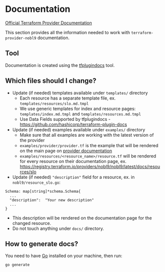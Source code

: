 # Documentation

[Official Terraform Provider Documentation](https://www.terraform.io/registry/providers/docs)

This section provides all the information needed to work with `terraform-provider-nobl9` documentation.

## Tool

Documentation is created using the [tfplugindocs](https://github.com/hashicorp/terraform-plugin-docs) tool.

## Which files should I change?

- Update (if needed) templates available under `templates/` directory
  - Each resource has a separate template file, ex. `templates/resources/slo.md.tmpl`
  - We use generic templates for index and resource pages: `templates/index.md.tmpl` and `templates/resources.md.tmpl` 
  - Use Data Fields supported by tfplugindocs - https://github.com/hashicorp/terraform-plugin-docs
- Update (if needed) examples available under `examples/` directory
  - Make sure that all examples are working with the latest version of the provider
  - `examples/provider/provider.tf` is the example that will be rendered on the main page on [provider documentation](https://registry.terraform.io/providers/nobl9/nobl9/latest/docs#schema)
  - `examples/resources/<resource_name>/resource.tf` will be rendered for every resource on their documentation page, ex. https://registry.terraform.io/providers/nobl9/nobl9/latest/docs/resources/slo
- Update (if needed) `"description"` field for a resource, ex. in `nobl9/resource_slo.go`:
```
Schema: map[string]*schema.Schema{
  ...
  "description":  "Your new description"
  ...
}
```
  - This description will be rendered on the documentation page for the changed resource.
- Do not touch anything under `docs/` directory.

## How to generate docs?

You need to have [Go](https://go.dev/) installed on your machine, then run:
```
go generate
```


